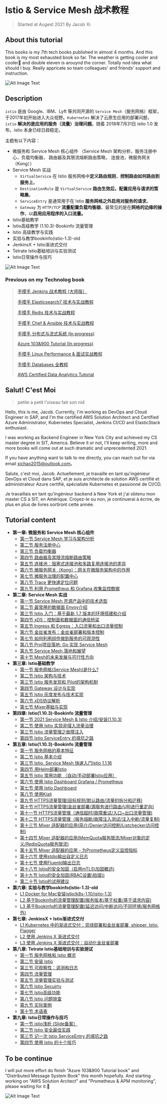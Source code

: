 # Istio & Service Mesh 战术教程 

> Started at Augest 2021 By Jacob Xi 

## **About this tutorial**

This books is my 7th tech books published in almost 4 months. And this book is my most exhausted book so far. The weather is getting cooler and cooler🥶 and  double eleven is arouynd the corner. Totally nod idea what should I buy. Really appricate so team colleagues' and friends' support and instruction. 

![Alt Image Text](images/ba/1_2.png "Body image")

## **Description**


`istio` 是由 Google、IBM、Lyft 等共同开源的 `Service Mesh`（服务网格）框架，于2017年初开始进入大众视野。`Kubernetes` 解决了云原生应用的部署问题，`istio` **解决的是应用的服务（流量）治理问题**。随着 2018年7月31日 istio 1.0 发布，istio 本身已经日趋稳定。

主题有以下内容：

* 微服务和 Service Mesh 核心组件 （Service Mesh 架构分析，服务注册中心，负载均衡器， 路由器及其限流熔断路由策略， 连接池，微服务网关（Kong））
* Service Mesh 实战
	* `VirtualService` 在 Istio 服务网格中**定义路由规则**，**控制路由如何路由到服务上**。
	* `DestinationRule` 是 `VirtualService` **路由生效后，配置应用与请求的策略集**。
	* `ServiceEntry` 是通常用于在 Istio **服务网格之外启用对服务的请求**。
	*  `Gateway` 为 `HTTP/TCP` **流量配置负载均衡器**，最常见的是在**网格的边缘的操作**，以**启用应用程序的入口流量。**
* Istio基础教学
* Istio高级教学 (1.10.3)-Bookinfo 流量管理
* Istio 高级教学与实践
* 实验与教学bookinfo(istio-1.3)-old
* JenkinsX + Istio渐进式交付
* Tetrate Istio基础培训与实验测试
* Istio日常操作与技巧

![Alt Image Text](images/certificate.png "body image") 

### **Previous on my Technolog book**

> [手摸手 Jenkins 战术教程 (大师版）](https://chao-xi.github.io/jxjenkinsbook/)
> 
> [手摸手 Elasticsearch7 技术与实战教程](https://chao-xi.github.io/jxes7book/)
> 
> [手摸手 Redis 技术与实战教程](https://chao-xi.github.io/jxredisbook/)
> 
> [手摸手 Chef & Ansible 技术与实战教程](https://chao-xi.github.io/jxchefbook/)
> 
> [手摸手 分布式与流式系统 (In progress)](https://chao-xi.github.io/jxdmsbook/)
> 
> [Azure 103&900 Tutorial (In progress)](https://chao-xi.github.io/jxazurebook/)
> 
> [手摸手 Linux Performance & 面试实战教程](https://chao-xi.github.io/jxperfbook/)
>
> [手摸手 Databases 全教程](https://chao-xi.github.io/jxdatabasebook/)
> 
>  [AWS Certified Data Analytics Tutorial](https://chao-xi.github.io/jxawscbdbook/)

## **Salut! C'est Moi**

> petite a petit l'oiseau fait son nid

Hello, this is me, Jacob. Currently, I'm working as DevOps and Cloud Engineer in SAP, and I'm the certified AWS Solution Architect and Certified Azure Administrator, Kubernetes Specialist, Jenkins CI/CD and ElasticStack enthusiast. 

I was working as Backend Engineer in New York City and achieved my CS master degree in SIT, America. Believe it or not, I'll keep writing, more and more books will come out at such dramatic and unprecedented 2021. 

If you have anything want to talk to me directly, you can reach out for via email xichao2015@outlook.com。


Salute, c'est moi, Jacob. Actuellement, je travaille en tant qu'ingénieur DevOps et Cloud dans SAP, et je suis architecte de solution AWS certifié et administrateur Azure certifié, spécialiste Kubernetes et passionné de CI/CD.

Je travaillais en tant qu'ingénieur backend à New York et j'ai obtenu mon master CS à SIT, en Amérique. Croyez-le ou non, je continuerai à écrire, de plus en plus de livres sortiront cette année.

## **Tutorial content**

* **第一章: 微服务和 Service Mesh 核心组件**
	* [第一节 Service Mesh 学习与架构分析](https://chao-xi.github.io/jxistiobook/chap1/1chap1_learn_SM/)
	* [第二节 服务注册中心](https://chao-xi.github.io/jxistiobook/chap1/2chap1_service_register/)
	* [第三节 负载均衡器](https://chao-xi.github.io/jxistiobook/chap1/3chap1_load_balancer/)
	* [第四节 路由器及其限流熔断路由策略](https://chao-xi.github.io/jxistiobook/chap1/4chap1_router/)
	* [第五节 连接池：阻塞式连接池和多路复用连接池的差异](https://chao-xi.github.io/jxistiobook/chap1/5chap1_conn_pool/)
	* [第六节 微服务网关（Kong）：网关在微服务架构中的作用](https://chao-xi.github.io/jxistiobook/chap1/6chap1_apigateway_kong/)
	* [第七节 微服务治理的配置中心](https://chao-xi.github.io/jxistiobook/chap1/7chap1_config_center/)
	* [第八节 Trace 更快速定位问题](https://chao-xi.github.io/jxistiobook/chap1/8chap1_trace/)
	* [第九节 利用 Prometheus 和 Grafana 收集监控数据](https://chao-xi.github.io/jxistiobook/chap1/9chap1_monitor/)
* **第二章: Service Mesh 实战**
	* [第一节 Service Mesh 开源产品中的技术选型](https://chao-xi.github.io/jxistiobook/chap2/1chap2_sm_prods/)
	* [第二节 最常用的数据面 Envoy介绍](https://chao-xi.github.io/jxistiobook/chap2/2chap2_sm_envoy/) 
	* [第三节 Istio 入门：基于最新 1.7 版本的环境搭建和介绍](https://chao-xi.github.io/jxistiobook/chap2/3chap3_isitio_17/)
	* [第四节 xDS：控制面和数据面的通信桥梁](https://chao-xi.github.io/jxistiobook/chap2/4chap3_xds/)
	* [第五节 Ingress 和 Egress：入口流量和出口流量控制](https://chao-xi.github.io/jxistiobook/chap2/5chap3_ingress_egress/)
	* [第六节 金丝雀发布：金丝雀部署和版本控制](https://chao-xi.github.io/jxistiobook/chap2/6chap3_canary/)
	* [第七节 如何利用组件做到服务的可观测性](https://chao-xi.github.io/jxistiobook/chap2/7chap3_monitor/)
	* [第八节 Proj项目落地: Go 实现 Service Mesh](https://chao-xi.github.io/jxistiobook/chap2/8chap3_SM_GO_PROJ/)
	* [第九节 Service Mesh 落地和展望](https://chao-xi.github.io/jxistiobook/chap2/9chap3_pratice/)
	* [第十节 Mesh的未来发展与可行性方向](https://chao-xi.github.io/jxistiobook/chap2/10chap3_mesh/)
* **第三章: Istio基础教学**
	* [第一节 服务网格(Service Mesh)是什么?](https://chao-xi.github.io/jxistiobook/chap3/0Service_Mesh/)
	* [第二节 Istio 架构与技术](https://chao-xi.github.io/jxistiobook/chap3/1isba_Frame_Tech/)
	* [第三节 Istio 服务发现和 Pilot的架构机制](https://chao-xi.github.io/jxistiobook/chap3/2isba_Service_Find/)
	* [第四节 Gateway 设计与实现](https://chao-xi.github.io/jxistiobook/chap3/3isba_Gateway/)
	* [第五节 Istio 灰度发布与技术实现](https://chao-xi.github.io/jxistiobook/chap3/4isba_Gray_release/)
	* [第六节 xDS协议解析](https://chao-xi.github.io/jxistiobook/chap3/5isba_Xds/)
	* [第七节 Mixer基础与实现](https://chao-xi.github.io/jxistiobook/chap3/6isba_Mixer/)
* **第四章: Istio(1.10.3)-Bookinfo 流量管理**
	* [第一节 2021 Service Mesh & Istio 介绍/安装(1.10.3)](https://chao-xi.github.io/jxistiobook/chap4/1Istio_Intro/)
	* [第二节 使用 Istio 实现非侵入流量治理](https://chao-xi.github.io/jxistiobook/chap4/2Istio_flow_control/)
	* [第三节 Istio 流量管理之故障注入](https://chao-xi.github.io/jxistiobook/chap4/3Istio_fault_inject/)
	* [第四节 Istio ServiceEntry 的填坑之路](https://chao-xi.github.io/jxistiobook/chap4/4Istio_ServiceEntry_issue/)
* **第五章: Istio(1.10.3)-Bookinfo 流量管理**
	* [第一节 服务网格的基本特征](https://chao-xi.github.io/jxistiobook/chap5/1Service_Mesh_Intro/)
	* [第二节 Istio 基本介绍](https://chao-xi.github.io/jxistiobook/chap5/2Istio_Intro/)
	* [第三节 Istio, Service Mesh 快速入门Istio 1.1.16](https://chao-xi.github.io/jxistiobook/chap5/3Istro_ServiceM_Prac/) 
	* [第四节 用Helm部署Istio](https://chao-xi.github.io/jxistiobook/chap5/4Istio_Helm/)
	* [第五节 Istio 常用功能 （自动/手动部署Istio应用）](https://chao-xi.github.io/jxistiobook/chap5/5Istio_funcs/)
	* [第六节 使用 Istio Dashboard Grafana / Prometheus](https://chao-xi.github.io/jxistiobook/chap5/6Istio_func2_grafana_prometheus/)
	* [第七节 使用 Istio Dashboard](https://chao-xi.github.io/jxistiobook/chap5/7Istio_fun3_Jager/)
	* [第八节 使用Kiali](https://chao-xi.github.io/jxistiobook/chap5/8Istio_func4_Kiali/)
	* [第九节 HTTPS流量管理(目标规则/默认路由/流量的拆分和迁移)](https://chao-xi.github.io/jxistiobook/chap5/9Istio_http1/)
	* [第十节 HTTPS流量管理(金丝雀部署/源服务进行路由/URI进行重定向)](https://chao-xi.github.io/jxistiobook/chap5/10Istio_http2/)
	* [第十一节 HTTPS流量管理（通信超时/故障重试/入口~出口流量管理)](https://chao-xi.github.io/jxistiobook/chap5/11Istio_http3/)
	* [第十二节 HTTPS流量管理（服务熔断/故障注入测试/注入中断/流量复制)](https://chao-xi.github.io/jxistiobook/chap5/12Istio_http4/)
	* [第十三节 Mixer 适配器的应用(简介/Denier访问控制/Listchecker访问控制)](https://chao-xi.github.io/jxistiobook/chap5/13Istio_Mixer1/)
	* [第十四节 Mixer 适配器的应用(MemQuota服务限流/Mixer对象的定义/RedisQuota服务限流)](https://chao-xi.github.io/jxistiobook/chap5/14Istio_Mixer2/)
	* [第十五节 Mixer 适配器的应用 - 为Prometheus定义监控指标](https://chao-xi.github.io/jxistiobook/chap5/15Istio_Mixer3_prometheus/)
	* [第十六节 使用stdio输出自定义日志](https://chao-xi.github.io/jxistiobook/chap5/16Istio_Mixer4_stdio/)
	* [第十七节 使用Fluentd输出日志](https://chao-xi.github.io/jxistiobook/chap5/17Istio_Mixer5_fluentd/)
	* [第十八节 Istio的安全加固（启用mTLS\加固概述)](https://chao-xi.github.io/jxistiobook/chap5/18Istio_Sec1/)
	* [第十九节 Istio的安全加固(RBAC设置\拍错))](https://chao-xi.github.io/jxistiobook/chap5/19Istio_Sec2_RBAC/)
	* [第二十节 Istio的试用建议](https://chao-xi.github.io/jxistiobook/chap5/20Istio_Usage/)
* **第六章: 实验与教学bookinfo(istio-1.3)-old**
	* [L1 Docker for Mac安装istio(k8s-1.10/istio-1.3)](https://chao-xi.github.io/jxistiobook/chap6/1Istio_install_docker/)
	* [L2 基于Bookinfo的流量管理配置(服务版本/基于权重/基于请求内容)](https://chao-xi.github.io/jxistiobook/chap6/2BookInfo_1/)
	* [L3 基于Bookinfo的流量管理配置(延迟访问/中断访问/不同环境/服务网格外)](https://chao-xi.github.io/jxistiobook/chap6/3BookInfo_2/)
* **第七章: JenkinsX + Istio渐进式交付**
	* [L1 Kubernetes 中的渐进式交付：蓝绿部署和金丝雀部署, shipper, Istio, Flagger](https://chao-xi.github.io/jxistiobook/chap7/k8s_adv54_release/)
	* [L2 使用 Jenkins X 渐进式交付](https://chao-xi.github.io/jxistiobook/chap7/k8s_adv56_jenkinsX/)
	* [L3 使用 Jenkins X 渐进式交付：自动化金丝雀部署](https://chao-xi.github.io/jxistiobook/chap7/k8s_adv57_Auto_Canary/)
* **第八章: Tetrate Istio基础培训与实验测试**
	* [第一节 服务网格和 Istio 概览](https://chao-xi.github.io/jxistiobook/chap8/1service_mesh/)
	* [第二节 安装 Istio](https://chao-xi.github.io/jxistiobook/chap8/2Istio_install/)
	* [第三节 可观察性：遥测和日志](https://chao-xi.github.io/jxistiobook/chap8/3Istio_mon/)
	* [第四节 流量管理](https://chao-xi.github.io/jxistiobook/chap8/4Istio_net_control/)
	* [第五节 流量管理实验与测试](https://chao-xi.github.io/jxistiobook/chap8/5Istio_net_control_exp/)
	* [第六节 Istio Secuirty](https://chao-xi.github.io/jxistiobook/chap8/6Istio_secruity/)
	* [第七节 Istio高级功能](https://chao-xi.github.io/jxistiobook/chap8/7Istio_adv_feas/)
	* [第八节 Istio 问题排查](https://chao-xi.github.io/jxistiobook/chap8/8Istio_trouble_shoot/)
	* [第九节 实际案例](https://chao-xi.github.io/jxistiobook/chap8/9Istio_real_instance/)
	* [第十节 术语表](https://chao-xi.github.io/jxistiobook/chap8/10Istio_terms/)
* **第九章: Istio日常操作与技巧**
	* [第一节 istio浅析 (Slide备案）](https://chao-xi.github.io/jxistiobook/chap9/1Istio_intro_ppt/)
	* [第二节 Istio 安全最佳实践](https://chao-xi.github.io/jxistiobook/chap9/2Istio_security/)
	* [第三节 记一次 Istio ServiceEntry 的填坑之路](https://chao-xi.github.io/jxistiobook/chap9/3Istio_service_entry/)
	* [第四节 使用 Istio 的十个技巧](https://chao-xi.github.io/jxistiobook/chap9/4Istio_istio_skill/)

## **To be continue**

I will put more effort do finish "Azure 103&900 Tutorial book" and "Distributed Message System Book" this month hopefully. And starting working on "AWS Solution Arcitect" and "Prometheus & APM monitoring", please waiting for it.🙂
	
![Alt Image Text](images/stevens.png "body image") 


	
	

 
